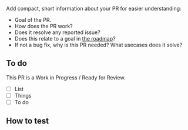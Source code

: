 Add compact, short information about your PR for easier understanding:

- Goal of the PR.
- How does the PR work?
- Does it resolve any reported issue?
- Does this relate to a goal in [the roadmap](../doc/direction.md)?
- If not a bug fix, why is this PR needed? What usecases does it solve?

## To do

This PR is a Work in Progress / Ready for Review.
<!-- ^ delete one -->

- [ ] List
- [ ] Things
- [ ] To do

## How to test

<!-- Example code or instructions -->
